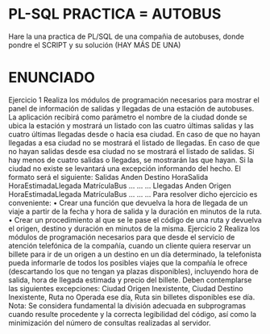 # PL-SQL PRACTICA = AUTOBUS 
Hare la una practica de PL/SQL de una compañia de autobuses, donde pondre el SCRIPT y su solución (HAY MÁS DE UNA)

# ENUNCIADO

Ejercicio 1
Realiza los módulos de programación necesarios para mostrar el panel de información de
salidas y llegadas de una estación de autobuses. La aplicación recibirá como parámetro el
nombre de la ciudad donde se ubica la estación y mostrará un listado con las cuatro
últimas salidas y las cuatro últimas llegadas desde o hacia esa ciudad.
En caso de que no hayan llegadas a esa ciudad no se mostrará el listado de llegadas. En
caso de que no hayan salidas desde esa ciudad no se mostrará el listado de salidas. Si
hay menos de cuatro salidas o llegadas, se mostrarán las que hayan. Si la ciudad no existe
se levantará una excepción informando del hecho.
El formato será el siguiente:
Salidas
Anden Destino HoraSalida HoraEstimadaLlegada MatrículaBus
…
...
…
Llegadas
Anden Origen HoraEstimadaLlegada MatrículaBus
…
...
…
Para resolver dicho ejercicio es conveniente:
• Crear una función que devuelva la hora de llegada de un viaje a partir de la fecha y
hora de salida y la duración en minutos de la ruta.
• Crear un procedimiento al que se le pase el código de una ruta y devuelva el
origen, destino y duración en minutos de la misma.
Ejercicio 2
Realiza los módulos de programación necesarios para que desde el servicio de atención
telefónica de la compañía, cuando un cliente quiera reservar un billete para ir de un origen
a un destino en un día determinado, la telefonista pueda informarle de todos los posibles
viajes que la compañía le ofrece (descartando los que no tengan ya plazas disponibles),
incluyendo hora de salida, hora de llegada estimada y precio del billete.
Deben contemplarse las siguientes excepciones: Ciudad Origen Inexistente, Ciudad
Destino Inexistente, Ruta no Operada ese día, Ruta sin billetes disponibles ese día.
Nota: Se considera fundamental la división adecuada en subprogramas cuando resulte
procedente y la correcta legibilidad del código, así como la minimización del número de
consultas realizadas al servidor.
